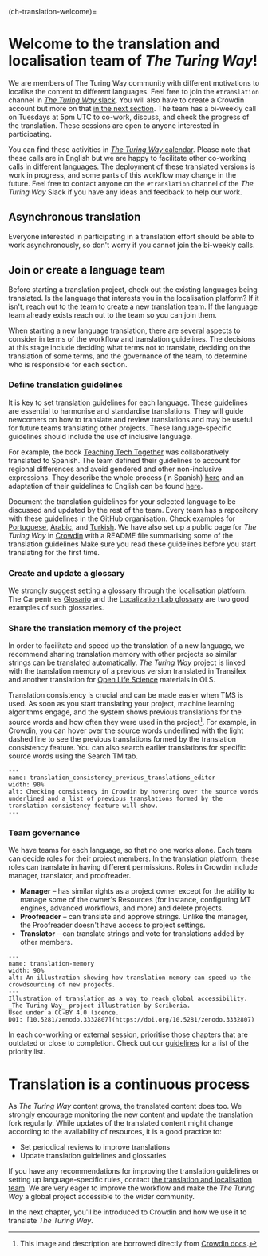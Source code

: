 (ch-translation-welcome)=
# Welcome to the translation and localisation team of _The Turing Way_!

We are members of The Turing Way community with different motivations to localise the content to different languages.
Feel free to join the `#translation` channel in [_The Turing Way_ slack](https://theturingway.slack.com).
You will also have to create a Crowdin account but more on that [in the next section](#ch-translation-getting-started).
The team has a bi-weekly call on Tuesdays at 5pm UTC to co-work, discuss, and check the progress of the translation.
These sessions are open to anyone interested in participating.

You can find these activities in [_The Turing Way_ calendar](https://calendar.google.com/calendar?cid=dGhldHVyaW5nd2F5QGdtYWlsLmNvbQ).
Please note that these calls are in English but we are happy to facilitate other co-working calls in different languages.
The deployment of these translated versions is work in progress, and some parts of this workflow may change in the future. Feel free to contact anyone on the `#translation` channel of the _The Turing Way_ Slack if you have any ideas and feedback to help our work.

## Asynchronous translation

Everyone interested in participating in a translation effort should be able to work asynchronously, so don't worry if you cannot join the bi-weekly calls.


## Join or create a language team

Before starting a translation project, check out the existing languages being translated.
Is the language that interests you in the localisation platform? If it isn't, reach out to the team to create a new translation team.
If the language team already exists reach out to the team so you can join them.

When starting a new language translation, there are several aspects to consider in terms of the workflow and translation guidelines.
The decisions at this stage include deciding what terms not to translate, deciding on the translation of some terms, and the governance of the team, to determine who is responsible for each section.

### Define translation guidelines

It is key to set translation guidelines for each language.
These guidelines are essential to harmonise and standardise translations.
They will guide newcomers on how to translate and review translations and may be useful for future teams translating other projects.
These language-specific guidelines should include the use of inclusive language.

For example, the book [Teaching Tech Together](https://teachtogether.tech/) was collaboratively translated to Spanish.
The team defined their guidelines to account for regional differences and avoid gendered and other non-inclusive expressions.
They describe the whole process (in Spanish) [here](https://teachtogether.tech/es/index.html#s:traduccion) and an adaptation of their guidelines to English can be found [here](https://github.com/gvwilson/teachtogether.tech#translations).

Document the translation guidelines for your selected language to be discussed and updated by the rest of the team.
Every team has a repository with these guidelines in the GitHub organisation. 
Check examples for
[Portuguese](https://github.com/TWTranslation/Portuguese_specific_translation_guidelines), [Arabic](https://github.com/TWTranslation/Arabic-specific-Translation-rules), and [Turkish](https://github.com/TWTranslation/Turkish-specific-Translation-rules).
We have also set up a public page for _The Turing Way_ in [Crowdin](https://turingway.crowdin.com/turing-way) with a README file summarising some of the translation guidelines
Make sure you read these guidelines before you start translating for the first time.


### Create and update a glossary

We strongly suggest setting a glossary through the localisation platform.
The Carpentries [Glosario](https://glosario.carpentries.org/) and the [Localization Lab glossary](https://www.localizationlab.org/glossaries) are two good examples of such glossaries.

### Share the translation memory of the project

In order to facilitate and speed up the translation of a new language, we recommend sharing translation memory with other projects so similar strings can be translated automatically.
_The Turing Way_ project is linked with the translation memory of a previous version translated in Transifex and another translation for [Open Life Science](https://openlifesci.org/) materials in OLS.

Translation consistency is crucial and can be made easier when TMS is used.
As soon as you start translating your project, machine learning algorithms engage, and the system shows previous translations for the source words and how often they were used in the project[^1]. 
For example, in Crowdin, you can hover over the source words underlined with the light dashed line to see the previous translations formed by the translation consistency feature. 
You can also search earlier translations for specific source words using the Search TM tab.

```{figure} ../../figures/translation-consistency-previous-translations-editor.*
---
name: translation_consistency_previous_translations_editor
width: 90%
alt: Checking consistency in Crowdin by hovering over the source words underlined and a list of previous translations formed by the translation consistency feature will show.
---
```


### Team governance

We have teams for each language, so that no one works alone.
Each team can decide roles for their project members.
In the translation platform, these roles can translate in having different permissions. 
Roles in Crowdin include manager, translator, and proofreader.
- **Manager** – has similar rights as a project owner except for the ability to manage some of the owner's Resources (for instance, configuring MT engines, advanced workflows, and more) and delete projects.
- **Proofreader** – can translate and approve strings.
Unlike the manager, the Proofreader doesn't have access to project settings.
- **Translator** – can translate strings and vote for translations added by other members.


```{figure} ../../figures/translation-memory-animation.*
---
name: translation-memory
width: 90%
alt: An illustration showing how translation memory can speed up the crowdsourcing of new projects.
---
Illustration of translation as a way to reach global accessibility. _The Turing Way_ project illustration by Scriberia.
Used under a CC-BY 4.0 licence.
DOI: [10.5281/zenodo.3332807](https://doi.org/10.5281/zenodo.3332807)
```  


In each co-working or external session, prioritise those chapters that are outdated or close to completion. 
Check out our [guidelines](ch-translation-getting-started) for a list of the priority list.

# Translation is a continuous process

As _The Turing Way_ content grows, the translated content does too. 
We strongly encourage monitoring the new content and update the translation fork regularly.
While updates of the translated content might change according to the availability of resources, it is a good practice to:

* Set periodical reviews to improve translations
* Update translation guidelines and glossaries

If you have any recommendations for improving the translation guidelines or setting up language-specific rules, contact [the translation and localisation team](https://github.com/alan-turing-institute/the-turing-way/blob/main/ways_of_working.md).
We are very eager to improve the workflow and make the _The Turing Way_ a global project accessible to the wider community.


In the next chapter, you'll be introduced to  Crowdin and how we use it to translate _The Turing Way_.
[^1]: This image and description are borrowed directly from [Crowdin docs](https://support.crowdin.com/translation-consistency/).
